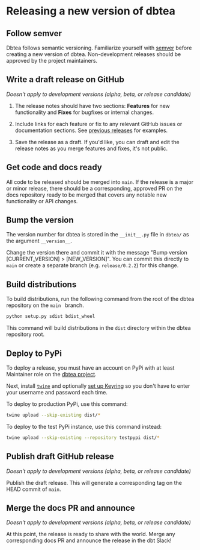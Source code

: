 # Releasing a new version of dbtea

## Follow semver

Dbtea follows semantic versioning. Familiarize yourself with [semver](https://semver.org/) before creating a new
version of dbtea. Non-development releases should be approved by the project maintainers.

## Write a draft release on GitHub

*Doesn't apply to development versions (alpha, beta, or release candidate)*

1. The release notes should have two sections: **Features** for new functionality and **Fixes** for bugfixes or internal changes.

1. Include links for each feature or fix to any relevant GitHub issues or documentation sections. See [previous releases](https://github.com/4mile/dbtea/releases/tag/v0.1.0) for examples.

1. Save the release as a draft. If you'd like, you can draft and edit the release notes as you merge features and fixes, it's not public.

## Get code and docs ready

All code to be released should be merged into `main`. If the release is a major or minor release, there should be a corresponding, approved PR on the docs repository ready to be merged that covers any notable new functionality or API changes.

## Bump the version

The version number for dbtea is stored in the `__init__.py` file in `dbtea/` as the argument `__version__`.

Change the version there and commit it with the message "Bump version [CURRENT_VERSION] > [NEW_VERSION]". You can commit this directly to `main` or create a separate branch (e.g. `release/0.2.2`) for this change.

## Build distributions

To build distributions, run the following command from the root of the dbtea repository on the `main
` branch.

```bash
python setup.py sdist bdist_wheel
```

This command will build distributions in the `dist` directory within the dbtea repository root.

## Deploy to PyPi

To deploy a release, you must have an account on PyPi with at least Maintainer role on the [dbtea project](https://pypi.org/manage/project/dbtea/collaboration/).

Next, install [`twine`](https://twine.readthedocs.io/en/latest/#installation) and optionally [set up Keyring](https://twine.readthedocs.io/en/latest/#keyring-support) so you don't have to enter your username and password each time.

To deploy to production PyPi, use this command:
```bash
twine upload --skip-existing dist/*
```

To deploy to the test PyPi instance, use this command instead:
```bash
twine upload --skip-existing --repository testpypi dist/*
```

## Publish draft GitHub release

*Doesn't apply to development versions (alpha, beta, or release candidate)*

Publish the draft release. This will generate a corresponding tag on the HEAD commit of `main`.

## Merge the docs PR and announce

*Doesn't apply to development versions (alpha, beta, or release candidate)*

At this point, the release is ready to share with the world. Merge any corresponding docs PR and announce the release in the dbt Slack!